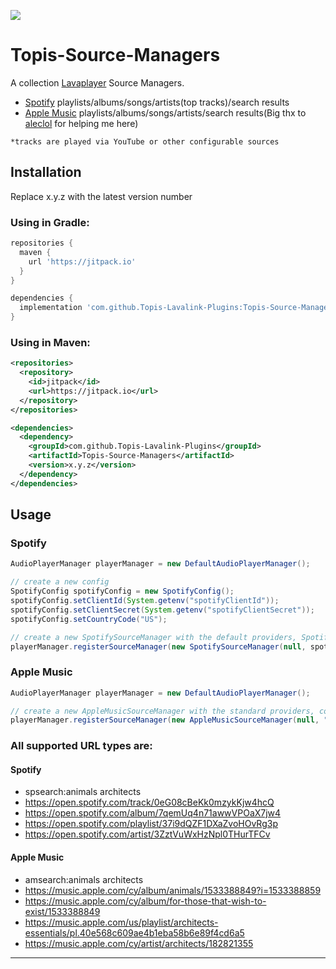 [![](https://jitpack.io/v/Topis-Lavalink-Plugins/Topis-Source-Managers.svg)](https://jitpack.io/#Topis-Lavalink-Plugins/Topis-Source-Managers)

# Topis-Source-Managers

A collection [Lavaplayer](https://github.com/sedmelluq/lavaplayer) Source Managers. 
* [Spotify](https://www.spotify.com) playlists/albums/songs/artists(top tracks)/search results
* [Apple Music](https://www.apple.com/apple-music/) playlists/albums/songs/artists/search results(Big thx to [aleclol](https://github.com/aleclol) for helping me here)

`*tracks are played via YouTube or other configurable sources`

## Installation

Replace x.y.z with the latest version number

### Using in Gradle:
```gradle
repositories {
  maven {
    url 'https://jitpack.io'
  }
}

dependencies {
  implementation 'com.github.Topis-Lavalink-Plugins:Topis-Source-Managers:x.y.z'
}
```

### Using in Maven:
```xml
<repositories>
  <repository>
    <id>jitpack</id>
    <url>https://jitpack.io</url>
  </repository>
</repositories>

<dependencies>
  <dependency>
    <groupId>com.github.Topis-Lavalink-Plugins</groupId>
    <artifactId>Topis-Source-Managers</artifactId>
    <version>x.y.z</version>
  </dependency>
</dependencies>
```

## Usage


### Spotify
```java
AudioPlayerManager playerManager = new DefaultAudioPlayerManager();

// create a new config
SpotifyConfig spotifyConfig = new SpotifyConfig();
spotifyConfig.setClientId(System.getenv("spotifyClientId"));
spotifyConfig.setClientSecret(System.getenv("spotifyClientSecret"));
spotifyConfig.setCountryCode("US");

// create a new SpotifySourceManager with the default providers, SpotifyConfig and AudioPlayerManager and register it
playerManager.registerSourceManager(new SpotifySourceManager(null, spotifyConfig, playerManager));
```

### Apple Music
```java
AudioPlayerManager playerManager = new DefaultAudioPlayerManager();

// create a new AppleMusicSourceManager with the standard providers, countrycode and AudioPlayerManager and register it
playerManager.registerSourceManager(new AppleMusicSourceManager(null, "us", playerManager));
```

### All supported URL types are:

#### Spotify
* spsearch:animals architects
* https://open.spotify.com/track/0eG08cBeKk0mzykKjw4hcQ
* https://open.spotify.com/album/7qemUq4n71awwVPOaX7jw4
* https://open.spotify.com/playlist/37i9dQZF1DXaZvoHOvRg3p
* https://open.spotify.com/artist/3ZztVuWxHzNpl0THurTFCv

#### Apple Music
* amsearch:animals architects
* https://music.apple.com/cy/album/animals/1533388849?i=1533388859
* https://music.apple.com/cy/album/for-those-that-wish-to-exist/1533388849
* https://music.apple.com/us/playlist/architects-essentials/pl.40e568c609ae4b1eba58b6e89f4cd6a5
* https://music.apple.com/cy/artist/architects/182821355

---
